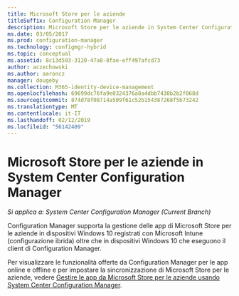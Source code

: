 ```yaml
---
title: Microsoft Store per le aziende
titleSuffix: Configuration Manager
description: Microsoft Store per le aziende in System Center Configuration Manager
ms.date: 03/05/2017
ms.prod: configuration-manager
ms.technology: configmgr-hybrid
ms.topic: conceptual
ms.assetid: 8c13d593-3120-47a8-8fae-eff497afcd73
author: aczechowski
ms.author: aaroncz
manager: dougeby
ms.collection: M365-identity-device-management
ms.openlocfilehash: 69699dc76fa9e0324376a8a4dbb7430b2b2f068d
ms.sourcegitcommit: 874d78f08714a509f61c52b154387268f5b73242
ms.translationtype: MT
ms.contentlocale: it-IT
ms.lasthandoff: 02/12/2019
ms.locfileid: "56142409"
---
```

# <a name="microsoft-store-for-business-in-system-center-configuration-manager"></a>Microsoft Store per le aziende in System Center Configuration Manager

*Si applica a: System Center Configuration Manager (Current Branch)*

Configuration Manager supporta la gestione delle app di Microsoft Store per le aziende in dispositivi Windows 10 registrati con Microsoft Intune (configurazione ibrida) oltre che in dispositivi Windows 10 che eseguono il client di Configuration Manager.

Per visualizzare le funzionalità offerte da Configuration Manager per le app online e offline e per impostare la sincronizzazione di Microsoft Store per le aziende, vedere [Gestire le app da Microsoft Store per le aziende usando System Center Configuration Manager](../../apps/deploy-use/manage-apps-from-the-windows-store-for-business.md).

